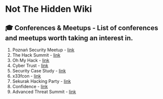 # Not The Hidden Wiki

🎓 Conferences  & Meetups - List of conferences and meetups worth taking an interest in.
-----

1. Poznań Security Meetup - [link](https://www.meetup.com/pl-PL/poznan-security-meetup/)
2. The Hack Summit - [link](https://thehacksummit.com/)
3. Oh My Hack - [link](https://omhconf.pl/)
4. Cyber Trust - [link](https://cybertrust.org.pl/)
5. Security Case Study - [link](https://www.securitycasestudy.pl/)
6. x33fcon - [link](https://www.x33fcon.com/#!index.md)
7. Sekurak Hacking Party - [link](https://hackingparty.pl)
8. Confidence - [link](https://confidence-conference.org/)
9. Advanced Threat Summit - [link](https://atsummit.pl/)